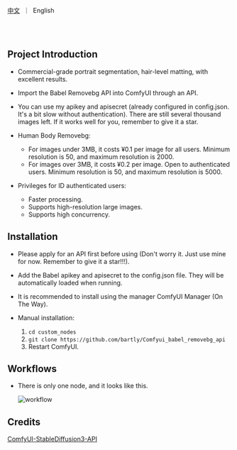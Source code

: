 <p align="left">
    <a href="README_CN.md">中文</a>&nbsp ｜ &nbspEnglish&nbsp 
</p>
<br><br>

## Project Introduction

- Commercial-grade portrait segmentation, hair-level matting, with excellent results.

- Import the Babel Removebg API into ComfyUI through an API.

- You can use my apikey and apisecret (already configured in config.json. It's a bit slow without authentication). There are still several thousand images left. If it works well for you, remember to give it a star.

- Human Body Removebg:
   - For images under 3MB, it costs ¥0.1 per image for all users. Minimum resolution is 50, and maximum resolution is 2000.
   - For images over 3MB, it costs ¥0.2 per image. Open to authenticated users. Minimum resolution is 50, and maximum resolution is 5000.
- Privileges for ID authenticated users:
   - Faster processing.
   - Supports high-resolution large images.
   - Supports high concurrency.

## Installation

- Please apply for an API first before using (Don't worry it. Just use mine for now. Remember to give it a star!!!).

- Add the Babel apikey and apisecret to the config.json file. They will be automatically loaded when running.

- It is recommended to install using the manager ComfyUI Manager (On The Way).

- Manual installation:
    1. `cd custom_nodes`
    2. `git clone https://github.com/bartly/Comfyui_babel_removebg_api`
    3. Restart ComfyUI.


## Workflows

  - There is only one node, and it looks like this.

    ![workflow](https://idphoto-output.oss-cn-shanghai.aliyuncs.com/78cc153f-5d8e-48e2-82f9-d00e6b70b474.png?OSSAccessKeyId=LTAI5tNJqEmgZRuFR7AiSdC3&Expires=78981527611967&Signature=G2HpOOIhaVoTnEf5r77rAv1JaAk%3D)


## Credits

[ComfyUI-StableDiffusion3-API](https://github.com/ZHO-ZHO-ZHO/ComfyUI-StableDiffusion3-API)
